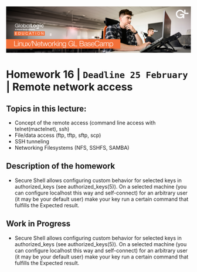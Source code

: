 ![alt text](screen/logo.png)
# Homework 16 | `Deadline 25 February` | Remote network access
## Topics in this lecture:
- Concept of the remote access
    (command line access with telnet(mactelnet), ssh)
- File/data access
    (ftp, tftp, sftp, scp)
- SSH tunneling
- Networking Filesystems
    (NFS, SSHFS, SAMBA)


## Description of the homework
- Secure Shell allows configuring custom behavior for selected keys in authorized_keys (see authorized_keys(5)). On a selected machine (you can configure localhost this way and self-connect) for an arbitrary user (it may be your default user) make your key run a certain command that fulfills the Expected result.


## Work in Progress
- Secure Shell allows configuring custom behavior for selected keys in authorized_keys (see authorized_keys(5)). On a selected machine (you can configure localhost this way and self-connect) for an arbitrary user (it may be your default user) make your key run a certain command that fulfills the Expected result.

